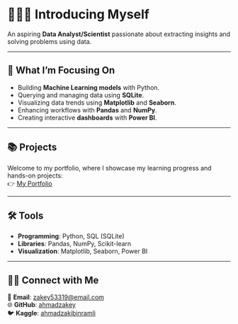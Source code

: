 # 🙋🏻‍♂️ **Introducing Myself**

An aspiring **Data Analyst/Scientist** passionate about extracting insights and solving problems using data.  

---

## 🚀 **What I’m Focusing On**
- Building **Machine Learning models** with Python.  
- Querying and managing data using **SQLite**.  
- Visualizing data trends using **Matplotlib** and **Seaborn**.  
- Enhancing workflows with **Pandas** and **NumPy**.  
- Creating interactive **dashboards** with **Power BI**.  

---

## 📚 **Projects**  
Welcome to my portfolio, where I showcase my learning progress and hands-on projects:  
👉 [My Portfolio](https://shorturl.at/Swpep)

---

## 🛠️ **Tools**  
- **Programming**: Python, SQL (SQLite)  
- **Libraries**: Pandas, NumPy, Scikit-learn  
- **Visualization**: Matplotlib, Seaborn, Power BI  

---

## 👋🏻 **Connect with Me**  
📧 **Email**: [zakey53319@email.com](mailto:zakey53319@email.com)  
🌐 **GitHub**: [ahmadzakey](https://github.com/ahmadzakey)  
🐦 **Kaggle**: [ahmadzakibinramli](https://www.kaggle.com/ahmadzakibinramli)
